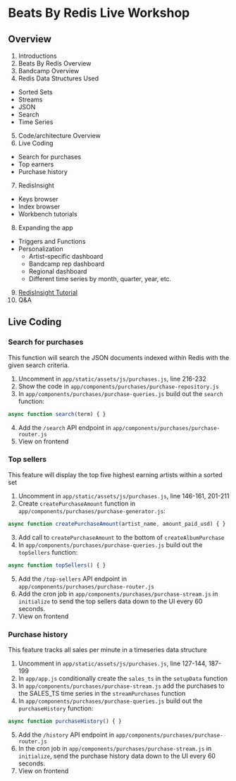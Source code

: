 # Beats By Redis Live Workshop

## Overview

1. Introductions
2. Beats By Redis Overview
3. Bandcamp Overview
4. Redis Data Structures Used
  - Sorted Sets
  - Streams
  - JSON
  - Search
  - Time Series
5. Code/architecture Overview
6. Live Coding
  - Search for purchases
  - Top earners
  - Purchase history
7. RedisInsight
  - Keys browser
  - Index browser
  - Workbench tutorials
8. Expanding the app
  - Triggers and Functions
  - Personalization
    - Artist-specific dashboard
    - Bandcamp rep dashboard
    - Regional dashboard
    - Different time series by month, quarter, year, etc.
9. [RedisInsight Tutorial](./docs/01-SETUP.md)
10. Q&A

## Live Coding

### Search for purchases
This function will search the JSON documents indexed within Redis with the given search criteria.

1. Uncomment in `app/static/assets/js/purchases.js`, line 216-232
2. Show the code in `app/components/purchases/purchase-repository.js`
3. In `app/components/purchases/purchase-queries.js` build out the `search` function:

```javascript
async function search(term) { }
```

4. Add the `/search` API endpoint in `app/components/purchases/purchase-router.js`
5. View on frontend

### Top sellers
This feature will display the top five highest earning artists within a sorted set

1. Uncomment in `app/static/assets/js/purchases.js`, line 146-161, 201-211
2. Create `createPurchaseAmount` function in `app/components/purchases/purchase-generator.js`:

```javascript
async function createPurchaseAmount(artist_name, amount_paid_usd) { }
```

3. Add call to `createPurchaseAmount` to the bottom of  `createAlbumPurchase`
4. In `app/components/purchases/purchase-queries.js` build out the `topSellers` function:

```javascript
async function topSellers() { }
```

5. Add the `/top-sellers` API endpoint in `app/components/purchases/purchase-router.js`
6. Add the cron job in `app/components/purchases/purchase-stream.js` in `initialize` to send the top sellers data down to the UI every 60 seconds.
7. View on frontend

### Purchase history
This feature tracks all sales per minute in a timeseries data structure
1. Uncomment in `app/static/assets/js/purchases.js`, line 127-144, 187-199
2. In `app/app.js` conditionally create the `sales_ts` in the `setupData` function
3. In `app/components/purchases/purchase-stream.js` add the purchases to the SALES_TS time series in the `streamPurchases` function
4. In `app/components/purchases/purchase-queries.js` build out the `purchaseHistory` function:

```javascript
async function purchaseHistory() { }
```

5. Add the `/history` API endpoint in `app/components/purchases/purchase-router.js`
6. In the cron job in `app/components/purchases/purchase-stream.js` in `initialize`, send the purchase history data down to the UI every 60 seconds.
7. View on frontend
